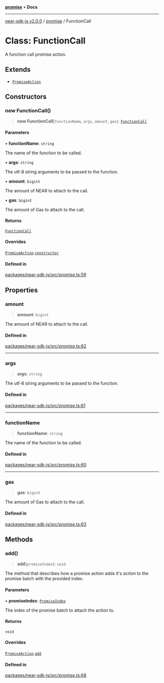 [**promise**](../README.md) • **Docs**

***

[near-sdk-js v2.0.0](../../packages.md) / [promise](../README.md) / FunctionCall

# Class: FunctionCall

A function call promise action.

## Extends

- [`PromiseAction`](PromiseAction.md)

## Constructors

### new FunctionCall()

> **new FunctionCall**(`functionName`, `args`, `amount`, `gas`): [`FunctionCall`](FunctionCall.md)

#### Parameters

• **functionName**: `string`

The name of the function to be called.

• **args**: `string`

The utf-8 string arguments to be passed to the function.

• **amount**: `bigint`

The amount of NEAR to attach to the call.

• **gas**: `bigint`

The amount of Gas to attach to the call.

#### Returns

[`FunctionCall`](FunctionCall.md)

#### Overrides

[`PromiseAction`](PromiseAction.md).[`constructor`](PromiseAction.md#constructors)

#### Defined in

[packages/near-sdk-js/src/promise.ts:59](https://github.com/dim-daskalov/near-sdk-js/blob/53243ead20439b18f13476ccccdb08a3226b9136/packages/near-sdk-js/src/promise.ts#L59)

## Properties

### amount

> **amount**: `bigint`

The amount of NEAR to attach to the call.

#### Defined in

[packages/near-sdk-js/src/promise.ts:62](https://github.com/dim-daskalov/near-sdk-js/blob/53243ead20439b18f13476ccccdb08a3226b9136/packages/near-sdk-js/src/promise.ts#L62)

***

### args

> **args**: `string`

The utf-8 string arguments to be passed to the function.

#### Defined in

[packages/near-sdk-js/src/promise.ts:61](https://github.com/dim-daskalov/near-sdk-js/blob/53243ead20439b18f13476ccccdb08a3226b9136/packages/near-sdk-js/src/promise.ts#L61)

***

### functionName

> **functionName**: `string`

The name of the function to be called.

#### Defined in

[packages/near-sdk-js/src/promise.ts:60](https://github.com/dim-daskalov/near-sdk-js/blob/53243ead20439b18f13476ccccdb08a3226b9136/packages/near-sdk-js/src/promise.ts#L60)

***

### gas

> **gas**: `bigint`

The amount of Gas to attach to the call.

#### Defined in

[packages/near-sdk-js/src/promise.ts:63](https://github.com/dim-daskalov/near-sdk-js/blob/53243ead20439b18f13476ccccdb08a3226b9136/packages/near-sdk-js/src/promise.ts#L63)

## Methods

### add()

> **add**(`promiseIndex`): `void`

The method that describes how a promise action adds it's _action_ to the promise batch with the provided index.

#### Parameters

• **promiseIndex**: [`PromiseIndex`](../../utils/type-aliases/PromiseIndex.md)

The index of the promise batch to attach the action to.

#### Returns

`void`

#### Overrides

[`PromiseAction`](PromiseAction.md).[`add`](PromiseAction.md#add)

#### Defined in

[packages/near-sdk-js/src/promise.ts:68](https://github.com/dim-daskalov/near-sdk-js/blob/53243ead20439b18f13476ccccdb08a3226b9136/packages/near-sdk-js/src/promise.ts#L68)
